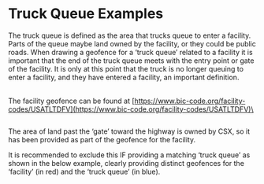 # Truck Queue Examples

The truck queue is defined as the area that trucks queue to enter a facility.  Parts of the queue maybe land owned by the facility, or they could be public roads.  When drawing a geofence for a ‘truck queue’ related to a facility it is important that the end of the truck queue meets with the entry point or gate of the facility.  It is only at this point that the truck is no longer queuing to enter a facility, and they have entered a facility, an important definition.

\
The facility geofence can be found at [https://www.bic-code.org/facility-codes/USATLTDFV](https://www.bic-code.org/facility-codes/USATLTDFV)\


<figure><img src="https://lh7-us.googleusercontent.com/mwXSd4L5K5J02LFjMrBK85Y0_zbJp2TiQkpZ5nB2EWZi1ijKUzx26UoHc3_7pP3PUgkTB2SpsF93tx78IejNkT7A_LH8LrOCapzhxYXcFGR2ofIYzbjQ1icfEv3d2_yDan5dt92KS_gn2PPutcRaXQ" alt=""><figcaption></figcaption></figure>

The area of land past the ‘gate’ toward the highway is owned by CSX, so it has been provided as part of the geofence for the facility. &#x20;

It is recommended to exclude this IF providing a matching ‘truck queue’ as shown in the below example, clearly providing distinct geofences for the ‘facility’ (in red) and the ‘truck queue’ (in blue).

<figure><img src="https://lh7-us.googleusercontent.com/iDh-5PR1m7d0gyMdJtcOidfmd_JuEFfoRlQNaOZ5h6reisMJgEtIJDtwcWkH6hQNMFdKGrXlrLkfN_owDDV7LZ-0fv1VHNRkQxS-uosKdE4FYLpOZHoTfxkBXEoMhWsX8sqN3KK60ti2HOG6Y2MQzQ" alt=""><figcaption></figcaption></figure>

